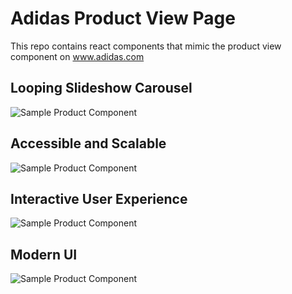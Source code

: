 # Adidas Product View Page
This repo contains react components that mimic the product view component on www.adidas.com

## Looping Slideshow Carousel
![Sample Product Component](/db/data/main.gif)

## Accessible and Scalable
![Sample Product Component](/db/data/responsive.gif)

## Interactive User Experience
![Sample Product Component](/db/data/order.gif)

## Modern UI
![Sample Product Component](/db/data/magnifying.gif)
